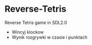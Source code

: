 # Reverse-Tetris
Reverse Tetris game in SDL2.0

- Wincyj klockow
- Wynik rozgrywki w czasie i punktach
